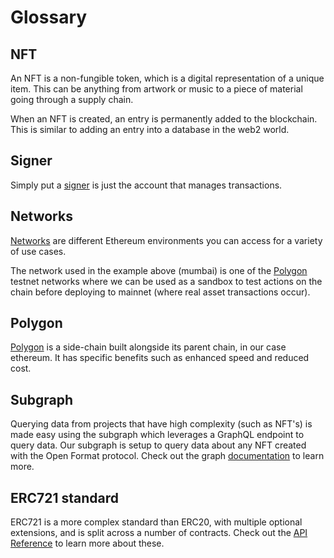 # Glossary

## NFT

An NFT is a non-fungible token, which is a digital representation of a unique item. This can be anything from artwork or music to a piece of material going through a supply chain.

When an NFT is created, an entry is permanently added to the blockchain. This is similar to adding an entry into a database in the web2 world.

## Signer

Simply put a [signer](https://docs.ethers.io/v5/api/signer/) is just the account that manages transactions.

## Networks

[Networks](https://ethereum.org/en/developers/docs/networks/) are different Ethereum environments you can access for a variety of use cases.

The network used in the example above (mumbai) is one of the [Polygon](https://polygon.technology/) testnet networks where we can be used as a sandbox to test actions on the chain before deploying to mainnet (where real asset transactions occur).

## Polygon

[Polygon](https://polygon.technology/) is a side-chain built alongside its parent chain, in our case ethereum. It has specific benefits such as enhanced speed and reduced cost.

## Subgraph

Querying data from projects that have high complexity (such as NFT's) is made easy using the subgraph which leverages a GraphQL endpoint to query data. Our subgraph is setup to query data about any NFT created with the Open Format protocol. Check out the graph [documentation](https://thegraph.com/docs/en/about/) to learn more.

## ERC721 standard

ERC721 is a more complex standard than ERC20, with multiple optional extensions, and is split across a number of contracts. Check out the [API Reference](https://docs.openzeppelin.com/contracts/3.x/api/token/ERC721) to learn more about these.
